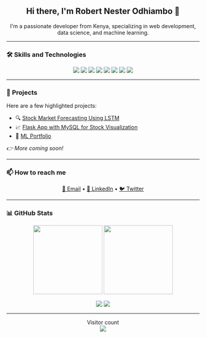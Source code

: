 <!-- Introduction/About Me -->

<h2 align="center">Hi there, I'm Robert Nester Odhiambo 👋</h2>
<p align="center">
  I'm a passionate developer from Kenya, specializing in web development, data science, and machine learning.
</p>

---

<!-- Skills and Technologies -->

### 🛠 Skills and Technologies

<p align="center">
  <img src="https://img.shields.io/badge/-Python-3776AB?style=flat&logo=python&logoColor=white" />
  <img src="https://img.shields.io/badge/-JavaScript-F7DF1E?style=flat&logo=javascript&logoColor=black" />
  <img src="https://img.shields.io/badge/-HTML5-E34F26?style=flat&logo=html5&logoColor=white" />
  <img src="https://img.shields.io/badge/-CSS3-1572B6?style=flat&logo=css3&logoColor=white" />
  <img src="https://img.shields.io/badge/-MySQL-4479A1?style=flat&logo=mysql&logoColor=white" />
  <img src="https://img.shields.io/badge/-Git-F05032?style=flat&logo=git&logoColor=white" />
  <img src="https://img.shields.io/badge/-R-276DC3?style=flat&logo=r&logoColor=white" />
  <img src="https://img.shields.io/badge/-Machine%20Learning-FF6F00?style=flat" />
</p>

---

<!-- Projects Section -->

### 🚀 Projects

Here are a few highlighted projects:

- 🔍 [Stock Market Forecasting Using LSTM](https://github.com/robertnesterodhiambo/your-lstm-project)
- 📈 [Flask App with MySQL for Stock Visualization](https://github.com/robertnesterodhiambo/your-flask-stock-app)
- 🤖 [ML Portfolio](https://github.com/robertnesterodhiambo/your-ml-projects)

_👉 More coming soon!_

---

<!-- Contact Information -->

### 📫 How to reach me

<p align="center">
  <a href="mailto:robertnesterodhiambo@gmail.com">📧 Email</a> •
  <a href="https://www.linkedin.com/in/robert-nestar-odhiambo-094422237/">💼 LinkedIn</a> •
  <a href="https://x.com/RstudioStat">🐦 Twitter</a>
</p>

---

<!-- GitHub Stats -->

### 📊 GitHub Stats

<p align="center">
  <img height="180em" src="https://github-readme-stats.vercel.app/api?username=robertnesterodhiambo&show_icons=true&theme=radical&hide=issues&include_all_commits=true" />
  <img height="180em" src="https://github-readme-stats.vercel.app/api/top-langs/?username=robertnesterodhiambo&layout=compact&theme=radical&hide=html,scss,css" />
</p>

<p align="center">
  <img src="https://github-readme-streak-stats.herokuapp.com/?user=robertnesterodhiambo&theme=radical" />
  <img src="https://github-profile-trophy.vercel.app/?username=robertnesterodhiambo&theme=radical&no-frame=true&title=Stars,Followers,Commits&column=-1" />
</p>

---

<!-- Visitor Count -->

<p align="center">
  Visitor count<br>
  <img src="https://profile-counter.glitch.me/_robertnesterodhiambo/count.svg" />
</p>
